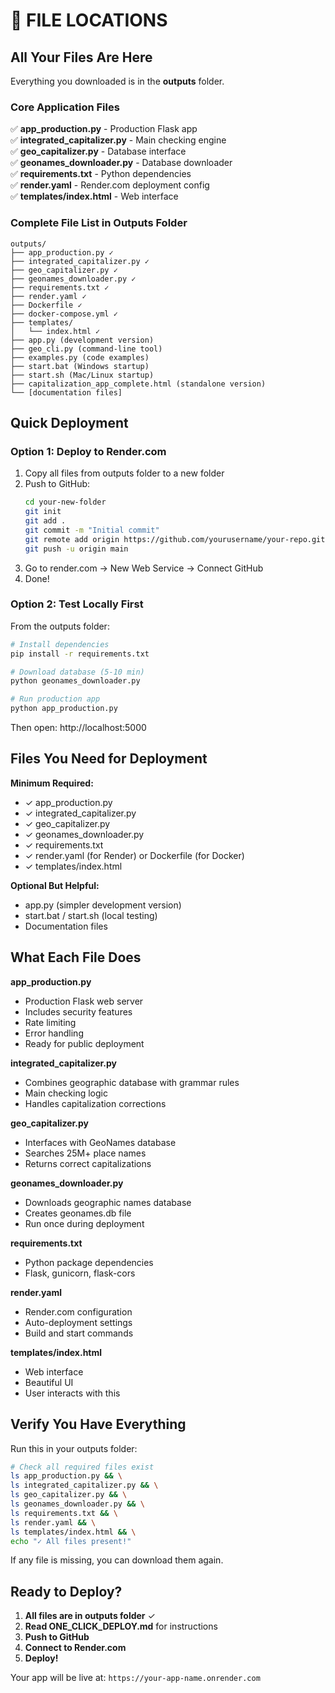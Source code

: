 # 📁 FILE LOCATIONS

## All Your Files Are Here

Everything you downloaded is in the **outputs** folder.

### Core Application Files

✅ **app_production.py** - Production Flask app  
✅ **integrated_capitalizer.py** - Main checking engine  
✅ **geo_capitalizer.py** - Database interface  
✅ **geonames_downloader.py** - Database downloader  
✅ **requirements.txt** - Python dependencies  
✅ **render.yaml** - Render.com deployment config  
✅ **templates/index.html** - Web interface  

### Complete File List in Outputs Folder

```
outputs/
├── app_production.py ✓
├── integrated_capitalizer.py ✓
├── geo_capitalizer.py ✓
├── geonames_downloader.py ✓
├── requirements.txt ✓
├── render.yaml ✓
├── Dockerfile ✓
├── docker-compose.yml ✓
├── templates/
│   └── index.html ✓
├── app.py (development version)
├── geo_cli.py (command-line tool)
├── examples.py (code examples)
├── start.bat (Windows startup)
├── start.sh (Mac/Linux startup)
├── capitalization_app_complete.html (standalone version)
└── [documentation files]
```

## Quick Deployment

### Option 1: Deploy to Render.com

1. Copy all files from outputs folder to a new folder
2. Push to GitHub:
   ```bash
   cd your-new-folder
   git init
   git add .
   git commit -m "Initial commit"
   git remote add origin https://github.com/yourusername/your-repo.git
   git push -u origin main
   ```
3. Go to render.com → New Web Service → Connect GitHub
4. Done!

### Option 2: Test Locally First

From the outputs folder:
```bash
# Install dependencies
pip install -r requirements.txt

# Download database (5-10 min)
python geonames_downloader.py

# Run production app
python app_production.py
```

Then open: http://localhost:5000

## Files You Need for Deployment

**Minimum Required:**
- ✓ app_production.py
- ✓ integrated_capitalizer.py
- ✓ geo_capitalizer.py
- ✓ geonames_downloader.py
- ✓ requirements.txt
- ✓ render.yaml (for Render) or Dockerfile (for Docker)
- ✓ templates/index.html

**Optional But Helpful:**
- app.py (simpler development version)
- start.bat / start.sh (local testing)
- Documentation files

## What Each File Does

**app_production.py**
- Production Flask web server
- Includes security features
- Rate limiting
- Error handling
- Ready for public deployment

**integrated_capitalizer.py**
- Combines geographic database with grammar rules
- Main checking logic
- Handles capitalization corrections

**geo_capitalizer.py**
- Interfaces with GeoNames database
- Searches 25M+ place names
- Returns correct capitalizations

**geonames_downloader.py**
- Downloads geographic names database
- Creates geonames.db file
- Run once during deployment

**requirements.txt**
- Python package dependencies
- Flask, gunicorn, flask-cors

**render.yaml**
- Render.com configuration
- Auto-deployment settings
- Build and start commands

**templates/index.html**
- Web interface
- Beautiful UI
- User interacts with this

## Verify You Have Everything

Run this in your outputs folder:

```bash
# Check all required files exist
ls app_production.py && \
ls integrated_capitalizer.py && \
ls geo_capitalizer.py && \
ls geonames_downloader.py && \
ls requirements.txt && \
ls render.yaml && \
ls templates/index.html && \
echo "✓ All files present!"
```

If any file is missing, you can download them again.

## Ready to Deploy?

1. **All files are in outputs folder** ✓
2. **Read ONE_CLICK_DEPLOY.md** for instructions
3. **Push to GitHub**
4. **Connect to Render.com**
5. **Deploy!**

Your app will be live at: `https://your-app-name.onrender.com`
